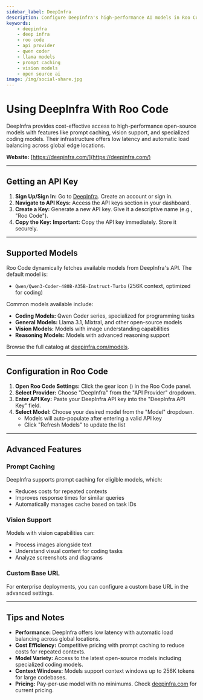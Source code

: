 ```yaml
---
sidebar_label: DeepInfra
description: Configure DeepInfra's high-performance AI models in Roo Code. Access Qwen Coder, Llama, and other open-source models with prompt caching and vision capabilities.
keywords:
    - deepinfra
    - deep infra
    - roo code
    - api provider
    - qwen coder
    - llama models
    - prompt caching
    - vision models
    - open source ai
image: /img/social-share.jpg
---
```


# Using DeepInfra With Roo Code

DeepInfra provides cost-effective access to high-performance open-source models with features like prompt caching, vision support, and specialized coding models. Their infrastructure offers low latency and automatic load balancing across global edge locations.

**Website:** [https://deepinfra.com/](https://deepinfra.com/)

---

## Getting an API Key

1. **Sign Up/Sign In:** Go to [DeepInfra](https://deepinfra.com/). Create an account or sign in.
2. **Navigate to API Keys:** Access the API keys section in your dashboard.
3. **Create a Key:** Generate a new API key. Give it a descriptive name (e.g., "Roo Code").
4. **Copy the Key:** **Important:** Copy the API key immediately. Store it securely.

---

## Supported Models

Roo Code dynamically fetches available models from DeepInfra's API. The default model is:

- `Qwen/Qwen3-Coder-480B-A35B-Instruct-Turbo` (256K context, optimized for coding)

Common models available include:

- **Coding Models:** Qwen Coder series, specialized for programming tasks
- **General Models:** Llama 3.1, Mixtral, and other open-source models
- **Vision Models:** Models with image understanding capabilities
- **Reasoning Models:** Models with advanced reasoning support

Browse the full catalog at [deepinfra.com/models](https://deepinfra.com/models).

---

## Configuration in Roo Code

1. **Open Roo Code Settings:** Click the gear icon (<Codicon name="gear" />) in the Roo Code panel.
2. **Select Provider:** Choose "DeepInfra" from the "API Provider" dropdown.
3. **Enter API Key:** Paste your DeepInfra API key into the "DeepInfra API Key" field.
4. **Select Model:** Choose your desired model from the "Model" dropdown.
    - Models will auto-populate after entering a valid API key
    - Click "Refresh Models" to update the list

---

## Advanced Features

### Prompt Caching

DeepInfra supports prompt caching for eligible models, which:

- Reduces costs for repeated contexts
- Improves response times for similar queries
- Automatically manages cache based on task IDs

### Vision Support

Models with vision capabilities can:

- Process images alongside text
- Understand visual content for coding tasks
- Analyze screenshots and diagrams

### Custom Base URL

For enterprise deployments, you can configure a custom base URL in the advanced settings.

---

## Tips and Notes

- **Performance:** DeepInfra offers low latency with automatic load balancing across global locations.
- **Cost Efficiency:** Competitive pricing with prompt caching to reduce costs for repeated contexts.
- **Model Variety:** Access to the latest open-source models including specialized coding models.
- **Context Windows:** Models support context windows up to 256K tokens for large codebases.
- **Pricing:** Pay-per-use model with no minimums. Check [deepinfra.com](https://deepinfra.com/) for current pricing.
